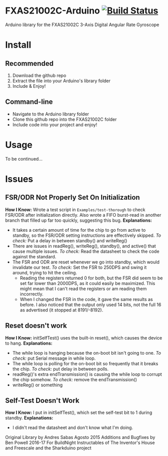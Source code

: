 FXAS21002C-Arduino [![Build Status](https://travis-ci.org/sabas1080/FXAS21002C_Arduino_Library.svg?branch=master)](https://travis-ci.org/sabas1080/FXAS21002C_Arduino_Library)
================== 

Arduino library for the FXAS21002C 3-Axis Digital Angular Rate Gyroscope
# Install

## Recommended
1. Download the github repo
2. Extract the file into your Arduino's library folder
3. Include & Enjoy!

## Command-line
* Navigate to the Arduino library folder
* Clone this github repo into the FXAS21002C folder
* Include code into your project and enjoy!

# Usage
To be continued...

# Issues

## FSR/ODR Not Properly Set On Initialization
**How I Know:** Wrote a test script in `Examples/test-thorough` to check FSR/ODR after initialization
directly. Also wrote a FIFO burst-read in another branch that filled up far too quickly, suggesting this
bug.
**Explanations:**
 * It takes a certain amount of time for the chip to go from active to standby, so the FSR/ODR setting instructions
   are effectively skipped. *To check:* Put a delay in between standby() and writeReg()
 * There are issues in readReg(), writeReg(), standby(), and active() that cause multiple issues.
   *To check:* Read the datasheet to check the code against the standard.
 * The FSR and ODR are reset whenever we go into standby, which would invalidate our test.
   *To check:* Set the FSR to 250DPS and swing it around, trying to hit the ceiling.
    * Reading the registers returned 0 for both, but the FSR did seem to be set far lower than 2000DPS,
      as it could easily be maximized. This might mean that I can't read the registers or am reading them
      incorrectly.
    * When I changed the FSR in the code, it gave the same results as before. I also noticed that the output
      only used 14 bits, not the full 16 as advertised (it stopped at 8191/-8192).

## Reset doesn't work
**How I Know:** initSelfTest() uses the built-in reset(), which causes the device to hang.
**Explanations:**
 * The while loop is hanging because the on-boot bit isn't going to one. *To check:* put Serial message in while
   loop.
 * The while loop is polling for the on-boot bit so frequently that it breaks the chip. *To check:* put delay in between
   polls.
 * readReg()'s extra endTransmission() is causing the while loop to corrupt the chip somehow.
   *To check:* remove the endTransmission()
 * writeReg() or something

## Self-Test Doesn't Work
**How I Know:** I put in initSelfTest(), which set the self-test bit to 1 during standby.
**Explanations:**
 * I didn't read the datasheet and don't know what I'm doing.

Original Library by Andres Sabas Agosto 2015
Additions and Bugfixes by Ben Powell 2016-17
For BuildNight Instructables of The Inventor's House and Freescale and the Sharkduino project

